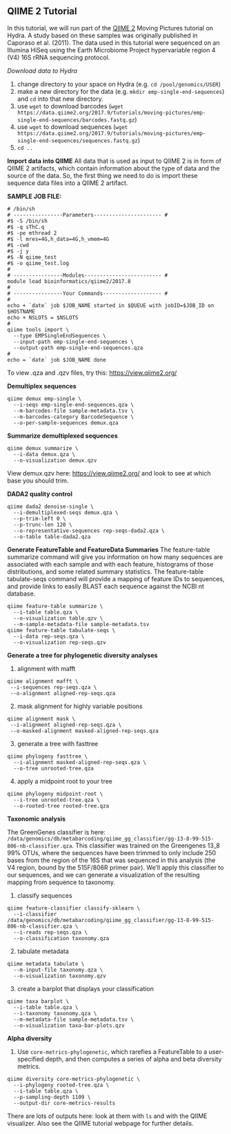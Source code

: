 
## QIIME 2 Tutorial


In this tutorial, we will run part of the [QIIME 2](https://docs.qiime2.org/2017.9/tutorials/moving-pictures/) Moving Pictures tutorial on Hydra. A study based on these samples was originally published in Caporaso et al. (2011). The data used in this tutorial were sequenced on an Illumina HiSeq using the Earth Microbiome Project hypervariable region 4 (V4) 16S rRNA sequencing protocol.


*Download data to Hydra*
1. change directory to your space on Hydra (e.g. ```cd /pool/genomics/USER```)
2. make a new directory for the data (e.g. ```mkdir emp-single-end-sequences```) and ```cd``` into that new directory.
3. use ```wget``` to download barcodes (```wget https://data.qiime2.org/2017.9/tutorials/moving-pictures/emp-single-end-sequences/barcodes.fastq.gz```)
4. use ```wget``` to download sequences (```wget https://data.qiime2.org/2017.9/tutorials/moving-pictures/emp-single-end-sequences/sequences.fastq.gz```)
5. ```cd ..```

**Import data into QIIME**
All data that is used as input to QIIME 2 is in form of QIIME 2 artifacts, which contain information about the type of data and the source of the data. So, the first thing we need to do is import these sequence data files into a QIIME 2 artifact.

**SAMPLE JOB FILE:**
```
# /bin/sh
# ----------------Parameters---------------------- #
#$ -S /bin/sh
#$ -q sThC.q
#$ -pe mthread 2
#$ -l mres=4G,h_data=4G,h_vmem=4G
#$ -cwd
#$ -j y
#$ -N qiime_test
#$ -o qiime_test.log
#
# ----------------Modules------------------------- #
module load bioinformatics/qiime2/2017.8
#
# ----------------Your Commands------------------- #
#
echo + `date` job $JOB_NAME started in $QUEUE with jobID=$JOB_ID on $HOSTNAME
echo + NSLOTS = $NSLOTS
#
qiime tools import \
  --type EMPSingleEndSequences \
  --input-path emp-single-end-sequences \
  --output-path emp-single-end-sequences.qza
#
echo = `date` job $JOB_NAME done
```
To view .qza and .qzv files, try this: https://view.qiime2.org/

**Demultiplex sequences**
```
qiime demux emp-single \
  --i-seqs emp-single-end-sequences.qza \
  --m-barcodes-file sample-metadata.tsv \
  --m-barcodes-category BarcodeSequence \
  --o-per-sample-sequences demux.qza
 ```

**Summarize demultiplexed sequences**
```
qiime demux summarize \
  --i-data demux.qza \
  --o-visualization demux.qzv
  ```
View demux.qzv here: https://view.qiime2.org/ and look to see at which base you should trim.

**DADA2 quality control**
```
qiime dada2 denoise-single \
  --i-demultiplexed-seqs demux.qza \
  --p-trim-left 0 \
  --p-trunc-len 120 \
  --o-representative-sequences rep-seqs-dada2.qza \
  --o-table table-dada2.qza
  ```
**Generate FeatureTable and FeatureData Summaries**
The feature-table summarize command will give you information on how many sequences are associated with each sample and with each feature, histograms of those distributions, and some related summary statistics. The feature-table tabulate-seqs command will provide a mapping of feature IDs to sequences, and provide links to easily BLAST each sequence against the NCBI nt database. 

```
qiime feature-table summarize \
  --i-table table.qza \
  --o-visualization table.qzv \
  --m-sample-metadata-file sample-metadata.tsv
qiime feature-table tabulate-seqs \
  --i-data rep-seqs.qza \
  --o-visualization rep-seqs.qzv
 ```

**Generate a tree for phylogenetic diversity analyses**
1. alignment with mafft
 ```
 qiime alignment mafft \
  --i-sequences rep-seqs.qza \
  --o-alignment aligned-rep-seqs.qza
  ```

 2. mask alignment for highly variable positions
 ```
 qiime alignment mask \
  --i-alignment aligned-rep-seqs.qza \
  --o-masked-alignment masked-aligned-rep-seqs.qza
  ```

3. generate a tree with fasttree
```
qiime phylogeny fasttree \
  --i-alignment masked-aligned-rep-seqs.qza \
  --o-tree unrooted-tree.qza
  ```

4. apply a midpoint root to your tree
```
qiime phylogeny midpoint-root \
  --i-tree unrooted-tree.qza \
  --o-rooted-tree rooted-tree.qza
  ```

**Taxonomic analysis**

The GreenGenes classifier is here: ```/data/genomics/db/metabarcoding/qiime_gg_classifier/gg-13-8-99-515-806-nb-classifier.qza```. This classifier was trained on the Greengenes 13_8 99% OTUs, where the sequences have been trimmed to only include 250 bases from the region of the 16S that was sequenced in this analysis (the V4 region, bound by the 515F/806R primer pair). We’ll apply this classifier to our sequences, and we can generate a visualization of the resulting mapping from sequence to taxonomy.

1. classify sequences
```
qiime feature-classifier classify-sklearn \
  --i-classifier /data/genomics/db/metabarcoding/qiime_gg_classifier/gg-13-8-99-515-806-nb-classifier.qza \
  --i-reads rep-seqs.qza \
  --o-classification taxonomy.qza
 ```
2. tabulate metadata
```
qiime metadata tabulate \
  --m-input-file taxonomy.qza \
  --o-visualization taxonomy.qzv
 ```
3. create a barplot that displays your classification
```
qiime taxa barplot \
  --i-table table.qza \
  --i-taxonomy taxonomy.qza \
  --m-metadata-file sample-metadata.tsv \
  --o-visualization taxa-bar-plots.qzv
 ```

**Alpha diversity**
1. Use ```core-metrics-phylogenetic```, which rarefies a FeatureTable to a user-specified depth, and then computes a series of alpha and beta diversity metrics. 
```
qiime diversity core-metrics-phylogenetic \
  --i-phylogeny rooted-tree.qza \
  --i-table table.qza \
  --p-sampling-depth 1109 \
  --output-dir core-metrics-results
 ```
 There are lots of outputs here: look at them with ```ls``` and with the QIIME visualizer. Also see the QIIME tutorial webpage for further details.

